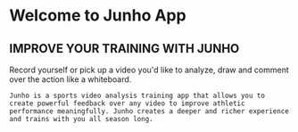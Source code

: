 # Welcome to Junho App

## IMPROVE YOUR TRAINING WITH JUNHO
Record yourself or pick up a video you'd like to analyze, draw and comment over the action like a whiteboard.

```Junho is a sports video analysis training app that allows you to create powerful feedback over any video to improve athletic performance meaningfully. Junho creates a deeper and richer experience and trains with you all season long.```